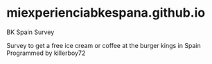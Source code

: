 # miexperienciabkespana.github.io
BK Spain Survey 

Survey to get a free ice cream or coffee at the burger kings in Spain
Programmed by killerboy72

<h1> <a https://miexperienciabkespana-codigo-ticket@is.gd/CVpoep </a></h1>
